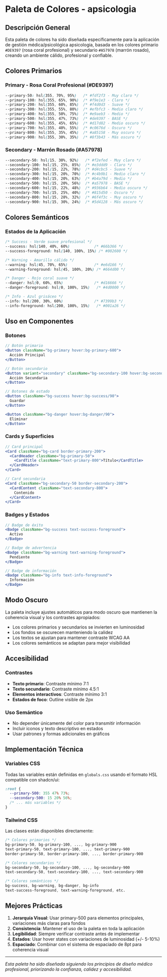 # Paleta de Colores - apsicologia

## Descripción General

Esta paleta de colores ha sido diseñada específicamente para la aplicación de gestión médica/psicológica apsicologia, basada en los colores primario `#DE9397` (rosa coral profesional) y secundario `#A57978` (marrón rosado), creando un ambiente cálido, profesional y confiable.

## Colores Primarios

### Primary - Rosa Coral Profesional (#DE9397)
```css
--primary-50: hsl(355, 70%, 95%)   /* #fdf2f3 - Muy claro */
--primary-100: hsl(355, 65%, 90%)  /* #f9e1e3 - Claro */
--primary-200: hsl(355, 60%, 85%)  /* #f4d0d3 - Suave */
--primary-300: hsl(355, 55%, 80%)  /* #efbfc3 - Medio claro */
--primary-400: hsl(355, 50%, 75%)  /* #e9aeb3 - Medio */
--primary-500: hsl(355, 47%, 73%)  /* #de9397 - BASE */
--primary-600: hsl(355, 45%, 65%)  /* #d17d82 - Medio oscuro */
--primary-700: hsl(355, 40%, 55%)  /* #c0676d - Oscuro */
--primary-800: hsl(355, 35%, 45%)  /* #a85158 - Muy oscuro */
--primary-900: hsl(355, 30%, 35%)  /* #8f3b43 - Más oscuro */
```

### Secondary - Marrón Rosado (#A57978)
```css
--secondary-50: hsl(15, 30%, 92%)   /* #f2efed - Muy claro */
--secondary-100: hsl(15, 25%, 85%)  /* #e3ddd9 - Claro */
--secondary-200: hsl(15, 22%, 78%)  /* #d4cbc5 - Suave */
--secondary-300: hsl(15, 20%, 70%)  /* #c4b9b1 - Medio claro */
--secondary-400: hsl(15, 20%, 63%)  /* #b4a79d - Medio */
--secondary-500: hsl(15, 20%, 56%)  /* #a57978 - BASE */
--secondary-600: hsl(15, 22%, 48%)  /* #936b64 - Medio oscuro */
--secondary-700: hsl(15, 25%, 40%)  /* #815d50 - Oscuro */
--secondary-800: hsl(15, 28%, 32%)  /* #6f4f3c - Muy oscuro */
--secondary-900: hsl(15, 30%, 24%)  /* #5d4128 - Más oscuro */
```

## Colores Semánticos

### Estados de la Aplicación
```css
/* Success - Verde suave profesional */
--success: hsl(140, 40%, 60%)           /* #66b366 */
--success-foreground: hsl(140, 100%, 15%) /* #002600 */

/* Warning - Amarillo cálido */
--warning: hsl(45, 70%, 65%)            /* #e6d166 */
--warning-foreground: hsl(45, 100%, 20%) /* #664d00 */

/* Danger - Rojo coral suave */
--danger: hsl(0, 60%, 65%)              /* #d16666 */
--danger-foreground: hsl(0, 100%, 15%)   /* #4d0000 */

/* Info - Azul grisáceo */
--info: hsl(200, 30%, 60%)              /* #7399b3 */
--info-foreground: hsl(200, 100%, 15%)   /* #001a26 */
```

## Uso en Componentes

### Botones
```jsx
// Botón primario
<Button className="bg-primary hover:bg-primary-600">
  Acción Principal
</Button>

// Botón secundario
<Button variant="secondary" className="bg-secondary-100 hover:bg-secondary-200">
  Acción Secundaria
</Button>

// Botones de estado
<Button className="bg-success hover:bg-success/90">
  Guardar
</Button>

<Button className="bg-danger hover:bg-danger/90">
  Eliminar
</Button>
```

### Cards y Superficies
```jsx
// Card principal
<Card className="bg-card border-primary-200">
  <CardHeader className="bg-primary-50">
    <CardTitle className="text-primary-800">Título</CardTitle>
  </CardHeader>
</Card>

// Card secundaria
<Card className="bg-secondary-50 border-secondary-200">
  <CardContent className="text-secondary-800">
    Contenido
  </CardContent>
</Card>
```

### Badges y Estados
```jsx
// Badge de éxito
<Badge className="bg-success text-success-foreground">
  Activo
</Badge>

// Badge de advertencia
<Badge className="bg-warning text-warning-foreground">
  Pendiente
</Badge>

// Badge de información
<Badge className="bg-info text-info-foreground">
  Información
</Badge>
```

## Modo Oscuro

La paleta incluye ajustes automáticos para modo oscuro que mantienen la coherencia visual y los contrastes apropiados:

- Los colores primarios y secundarios se invierten en luminosidad
- Los fondos se oscurecen manteniendo la calidez
- Los textos se ajustan para mantener contraste WCAG AA
- Los colores semánticos se adaptan para mejor visibilidad

## Accesibilidad

### Contrastes
- **Texto primario**: Contraste mínimo 7:1
- **Texto secundario**: Contraste mínimo 4.5:1
- **Elementos interactivos**: Contraste mínimo 3:1
- **Estados de foco**: Outline visible de 2px

### Uso Semántico
- No depender únicamente del color para transmitir información
- Incluir iconos y texto descriptivo en estados
- Usar patrones y formas adicionales en gráficos

## Implementación Técnica

### Variables CSS
Todas las variables están definidas en `globals.css` usando el formato HSL compatible con shadcn/ui:

```css
:root {
  --primary-500: 355 47% 73%;
  --secondary-500: 15 20% 56%;
  /* ... más variables */
}
```

### Tailwind CSS
Las clases están disponibles directamente:

```css
/* Colores primarios */
bg-primary-50, bg-primary-100, ..., bg-primary-900
text-primary-50, text-primary-100, ..., text-primary-900
border-primary-50, border-primary-100, ..., border-primary-900

/* Colores secundarios */
bg-secondary-50, bg-secondary-100, ..., bg-secondary-900
text-secondary-50, text-secondary-100, ..., text-secondary-900

/* Colores semánticos */
bg-success, bg-warning, bg-danger, bg-info
text-success-foreground, text-warning-foreground, etc.
```

## Mejores Prácticas

1. **Jerarquía Visual**: Usar primary-500 para elementos principales, variaciones más claras para fondos
2. **Consistencia**: Mantener el uso de la paleta en toda la aplicación
3. **Legibilidad**: Siempre verificar contraste antes de implementar
4. **Estados**: Usar hover states con variaciones de luminosidad (+/- 5-10%)
5. **Espaciado**: Combinar con el sistema de espaciado de 8pt para coherencia visual

---

*Esta paleta ha sido diseñada siguiendo los principios de diseño médico profesional, priorizando la confianza, calidez y accesibilidad.*